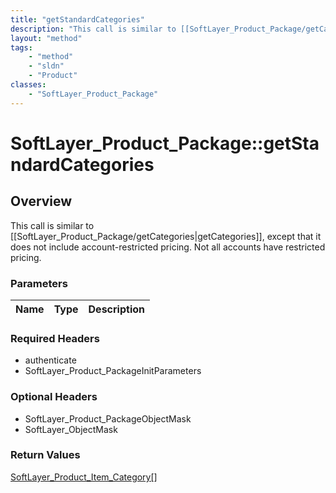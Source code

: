 ```yaml
---
title: "getStandardCategories"
description: "This call is similar to [[SoftLayer_Product_Package/getCategories|getCategories]], except that it does not include accou... "
layout: "method"
tags:
    - "method"
    - "sldn"
    - "Product"
classes:
    - "SoftLayer_Product_Package"
---
```

# SoftLayer_Product_Package::getStandardCategories
## Overview 
This call is similar to [[SoftLayer_Product_Package/getCategories|getCategories]], except that it does not include account-restricted pricing. Not all accounts have restricted pricing. 

### Parameters 
|Name | Type | Description |
| --- | --- | --- |


### Required Headers
* authenticate
* SoftLayer_Product_PackageInitParameters

### Optional Headers
* SoftLayer_Product_PackageObjectMask
* SoftLayer_ObjectMask

### Return Values
<a href='/reference/datatypes/SoftLayer_Product_Item_Category'>SoftLayer_Product_Item_Category[] </a>

